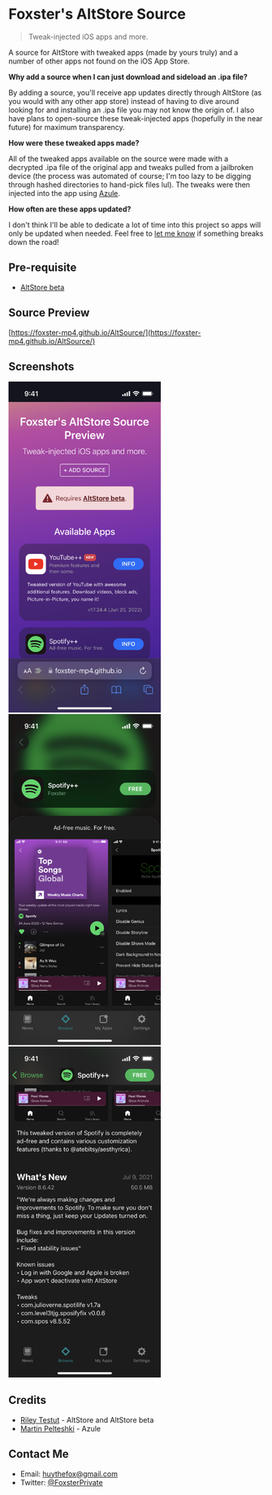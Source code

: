 # Foxster's AltStore Source
> Tweak-injected iOS apps and more.

A source for AltStore with tweaked apps (made by yours truly) and a number of other apps not found on the iOS App Store.


**Why add a source when I can just download and sideload an .ipa file?**

By adding a source, you'll receive app updates directly through AltStore (as you would with any other app store) instead of having to dive around looking for and installing an .ipa file you may not know the origin of. I also have plans to open-source these tweak-injected apps (hopefully in the near future) for maximum transparency.

**How were these tweaked apps made?**

All of the tweaked apps available on the source were made with a decrypted .ipa file of the original app and tweaks pulled from a jailbroken device (the process was automated of course; I'm too lazy to be digging through hashed directories to hand-pick files lul). The tweaks were then injected into the app using [Azule](https://github.com/Al4ise/Azule).

**How often are these apps updated?**

I don't think I'll be able to dedicate a lot of time into this project so apps will only be updated when needed. Feel free to [let me know](#contact-me) if something breaks down the road!


## Pre-requisite
* [AltStore beta](https://faq.altstore.io/patreon/beta-features/)

## Source Preview
[https://foxster-mp4.github.io/AltSource/](https://foxster-mp4.github.io/AltSource/)

## Screenshots
<img src="source-screenshots/IMG_1515.PNG" alt="screenshot1" width="300"/>
<img src="source-screenshots/IMG_1512.PNG" alt="screenshot2" width="300"/>
<img src="source-screenshots/IMG_1513.PNG" alt="screenshot3" width="300"/>

## Credits
* [Riley Testut](https://github.com/rileytestut) - AltStore and AltStore beta
* [Martin Pelteshki](https://github.com/Al4ise) - Azule

## Contact Me
* Email: [huythefox@gmail.com](mailto:huythefox@gmail.com)
* Twitter: [@FoxsterPrivate](https://twitter.com/FoxsterPrivate)
